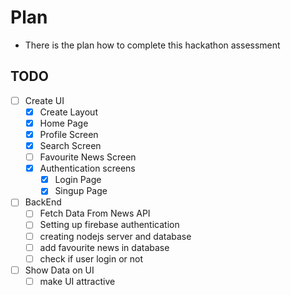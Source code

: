 # Plan

- There is the plan how to complete this hackathon assessment

## TODO

- [ ] Create UI
  - [x] Create Layout
  - [x] Home Page
  - [x] Profile Screen
  - [x] Search Screen
  - [ ] Favourite News Screen
  - [x] Authentication screens
    - [x] Login Page
    - [x] Singup Page
- [ ] BackEnd
  - [ ] Fetch Data From News API
  - [ ] Setting up firebase authentication
  - [ ] creating nodejs server and database
  - [ ] add favourite news in database
  - [ ] check if user login or not
- [ ] Show Data on UI
  - [ ] make UI attractive
